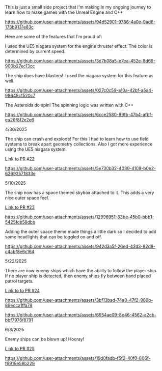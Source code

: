 This is just a small side project that I'm making in my ongoing journey to learn how to make games with the Unreal Engine and C++


https://github.com/user-attachments/assets/94d52901-9786-4a0e-9ad6-173b9131e83c

Here are some of the features that I'm proud of:

I used the UE5 niagara system for the engine thruster effect. The color is determined by current speed.

https://github.com/user-attachments/assets/3d7b08a5-e7ea-452e-8d69-900b27ec13cc

The ship does have blasters! I used the niagara system for this feature as well.

https://github.com/user-attachments/assets/027c0c59-a10a-42bf-a5a4-98648cf520c7

The Asteroids do spin! The spinning logic was written with C++

https://github.com/user-attachments/assets/6cce2580-89fb-47b4-afbf-ea26f8f2e2e6

4/30/2025

The ship can crash and explode! For this I had to learn how to use field systems to break apart geometry collections. Also I got more experience using the UE5 niagara system.

[Link to PR #22](https://github.com/Learningstuff98/SpaceInvader3D/pull/22)

https://github.com/user-attachments/assets/5e730b32-4030-4108-b0e2-62693571833e

5/10/2025

The ship now has a space themed skybox attached to it. This adds a very nice outer space feel.

[Link to PR #23](https://github.com/Learningstuff98/SpaceInvader3D/pull/23)

https://github.com/user-attachments/assets/12996951-83be-45b0-bbb1-5425fcb59dbb

Adding the outer space theme made things a little dark so I decided to add some headlights that can be toggled on and off.

https://github.com/user-attachments/assets/942d3a5f-26ed-43d3-82d8-c4abf8e6c164


5/22/2025

There are now enemy ships which have the ability to follow the player ship. If no player ship is detected, then enemy ships
fly between hand placed patrol targets.

[Link to to PR #24](https://github.com/Learningstuff98/SpaceInvader3D/pull/24)

https://github.com/user-attachments/assets/3bf13bad-74a0-47f2-989b-89ecca1ffa78


https://github.com/user-attachments/assets/6954ae09-8e46-4562-a2cb-bbf7976f8791

6/3/2025

Enemy ships can be blown up! Hooray!

[Link to PR #25](https://github.com/Learningstuff98/SpaceInvader3D/pull/25)

https://github.com/user-attachments/assets/19d0fadb-f5f2-40f0-806f-f6919e58b229


